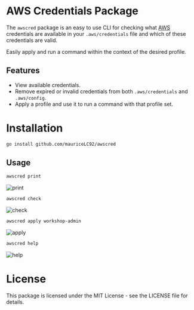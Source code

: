 # AWS Credentials Package

The `awscred` package is an easy to use CLI for checking what [AWS](https://aws.amazon.com/) credentials are available in your `.aws/credentials` file and which of these credentials are valid.

Easily apply and run a command within the context of the desired profile.


## Features

- View available credentials.
- Remove expired or invalid credentials from both `.aws/credentials` and `.aws/config`.
- Apply a profile and use it to run a command with that profile set.

# Installation

```sh
go install github.com/mauriceLC92/awscred
```

## Usage

```sh
awscred print
```
![print](https://drive.google.com/uc?export=view&id=1wN4jnYLMplJT6ftiYI1g4paVod3_PKmC)

```sh
awscred check
```
![check](https://drive.google.com/uc?export=view&id=1zCOWEY5RPJLKWP_Id_gtIR0Q5DhpJeYf)

```sh
awscred apply workshop-admin
```
![apply](https://drive.google.com/uc?export=view&id=1PZnsBh-3hSiLaVyWWgAhyB5eYSVe913o)

```sh
awscred help
```
![help](https://drive.google.com/uc?export=view&id=1UmBDAT13hC1r20okrRVtTWbgCExkPPY5)

# License

This package is licensed under the MIT License - see the LICENSE file for details.